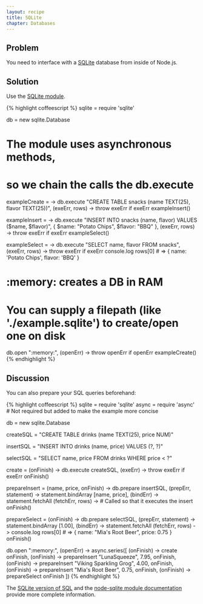 ```yaml
---
layout: recipe
title: SQLite
chapter: Databases
---
```

## Problem

You need to interface with a [SQLite](http://www.sqlite.org/) database from inside of Node.js.

## Solution

Use the [SQLite module](http://code.google.com/p/node-sqlite/).

{% highlight coffeescript %}
sqlite = require 'sqlite'

db = new sqlite.Database

# The module uses asynchronous methods,
# so we chain the calls the db.execute
exampleCreate = ->
	db.execute "CREATE TABLE snacks (name TEXT(25), flavor TEXT(25))",
		(exeErr, rows) ->
			throw exeErr if exeErr
			exampleInsert()

exampleInsert = ->
	db.execute "INSERT INTO snacks (name, flavor) VALUES ($name, $flavor)",
		{ $name: "Potato Chips", $flavor: "BBQ" },
		(exeErr, rows) ->
			throw exeErr if exeErr
			exampleSelect()

exampleSelect = ->
	db.execute "SELECT name, flavor FROM snacks",
		(exeErr, rows) ->
			throw exeErr if exeErr
			console.log rows[0] # => { name: 'Potato Chips', flavor: 'BBQ' }

# :memory: creates a DB in RAM
# You can supply a filepath (like './example.sqlite') to create/open one on disk
db.open ":memory:", (openErr) ->
	throw openErr if openErr
	exampleCreate()
{% endhighlight %}

## Discussion

You can also prepare your SQL queries beforehand:

{% highlight coffeescript %}
sqlite = require 'sqlite'
async = require 'async' # Not required but added to make the example more concise

db = new sqlite.Database

createSQL = "CREATE TABLE drinks (name TEXT(25), price NUM)"

insertSQL = "INSERT INTO drinks (name, price) VALUES (?, ?)"

selectSQL = "SELECT name, price FROM drinks WHERE price < ?"

create = (onFinish) ->
	db.execute createSQL, (exeErr) ->
		throw exeErr if exeErr
		onFinish()
	
prepareInsert = (name, price, onFinish) ->
	db.prepare insertSQL, (prepErr, statement) ->
		statement.bindArray [name, price], (bindErr) ->
			statement.fetchAll (fetchErr, rows) -> # Called so that it executes the insert
				onFinish()

prepareSelect = (onFinish) ->
	db.prepare selectSQL, (prepErr, statement) ->
		statement.bindArray [1.00], (bindErr) ->
			statement.fetchAll (fetchErr, rows) ->
				console.log rows[0] # => { name: "Mia's Root Beer", price: 0.75 }
				onFinish()

db.open ":memory:", (openErr) ->
	async.series([
		(onFinish) -> create onFinish,
		(onFinish) -> prepareInsert "LunaSqueeze", 7.95, onFinish,
		(onFinish) -> prepareInsert "Viking Sparkling Grog", 4.00, onFinish,
		(onFinish) -> prepareInsert "Mia's Root Beer", 0.75, onFinish,
		(onFinish) -> prepareSelect onFinish
	])
{% endhighlight %}

The [SQLite version of SQL](http://www.sqlite.org/lang.html) and the [node-sqlite module documentation](https://github.com/orlandov/node-sqlite#readme) provide more complete information.

